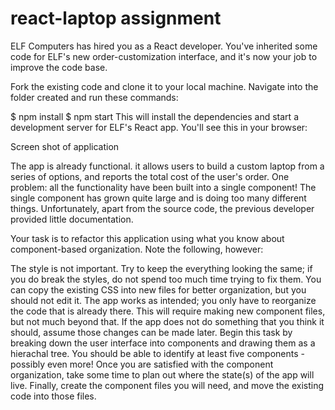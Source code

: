 # react-laptop assignment

ELF Computers has hired you as a React developer. You've inherited some code for ELF's new order-customization interface, and it's now your job to improve the code base.

Fork the existing code and clone it to your local machine. Navigate into the folder created and run these commands:

$ npm install
$ npm start
This will install the dependencies and start a development server for ELF's React app. You'll see this in your browser:

Screen shot of application

The app is already functional. it allows users to build a custom laptop from a series of options, and reports the total cost of the user's order. One problem: all the functionality have been built into a single component! The single component has grown quite large and is doing too many different things. Unfortunately, apart from the source code, the previous developer provided little documentation.

Your task is to refactor this application using what you know about component-based organization. Note the following, however:

The style is not important. Try to keep the everything looking the same; if you do break the styles, do not spend too much time trying to fix them. You can copy the existing CSS into new files for better organization, but you should not edit it.
The app works as intended; you only have to reorganize the code that is already there. This will require making new component files, but not much beyond that. If the app does not do something that you think it should, assume those changes can be made later.
Begin this task by breaking down the user interface into components and drawing them as a hierachal tree. You should be able to identify at least five components - possibly even more! Once you are satisfied with the component organization, take some time to plan out where the state(s) of the app will live. Finally, create the component files you will need, and move the existing code into those files.
